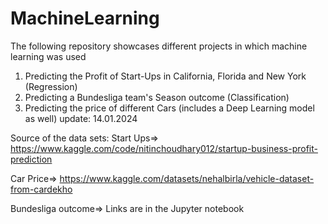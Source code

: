 # MachineLearning
The following repository showcases different projects in which machine learning was used
1. Predicting the Profit of Start-Ups in California, Florida and New York (Regression)
2. Predicting a Bundesliga team's Season outcome (Classification)
3. Predicting the price of different Cars (includes a Deep Learning model as well) update: 14.01.2024

Source of the data sets:
Start Ups=> https://www.kaggle.com/code/nitinchoudhary012/startup-business-profit-prediction

Car Price=> https://www.kaggle.com/datasets/nehalbirla/vehicle-dataset-from-cardekho

Bundesliga outcome=> Links are in the Jupyter notebook
